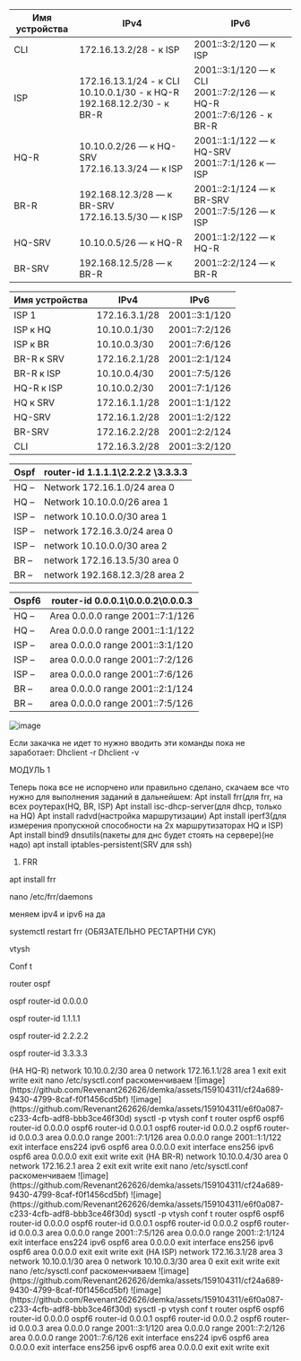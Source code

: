 

|Имя устройства | IPv4 | IPv6 |
|------------|------|------|
| CLI | 172\.16.13.2/28 - к ISP |  2001::3:2/120 — к ISP |
| ISP | 172\.16.13.1/24 - к CLI<br />10\.10.0.1/30 - к HQ-R<br />192\.168.12.2/30 - к BR-R | 2001::3:1/120 — к CLI<br />2001::7:2/126 — к HQ-R<br />2001::7:6/126 - к BR-R |
| HQ-R | 10\.10.0.2/26  — к HQ-SRV  <br />172\.16.13.3/24  — к ISP  | 2001::1:1/122 — к HQ-SRV<br />2001::7:1/126 к — ISP |
| BR-R | 192\.168.12.3/28 — к BR-SRV 172.16.13.5/30 — к ISP | 2001::2:1/124 — к BR-SRV 2001::7:5/126 — к ISP |
| HQ-SRV | 10\.10.0.5/26 — к HQ-R  | 2001::1:2/122 — к HQ-R |
| BR-SRV | 192\.168.12.5/28 — к BR-R  | 2001::2:2/124 — к BR-R |


|Имя устройства | IPv4 | IPv6 |
|------------|------|------|
| ISP 1 | 172.16.3.1/28 |2001::3:1/120|
| ISP к HQ | 10.10.0.1/30 |2001::7:2/126|
| ISP к BR | 10.10.0.3/30 |2001::7:6/126|
| BR-R к SRV | 172.16.2.1/28 |2001::2:1/124|
| BR-R к ISP | 10.10.0.4/30 |2001::7:5/126|
| HQ-R к ISP | 10.10.0.2/30 |2001::7:1/126|
| HQ к SRV | 172.16.1.1/28 |2001::1:1/122|
| HQ-SRV | 172.16.1.2/28 |2001::1:2/122|
| BR-SRV | 172.16.2.2/28 |2001::2:2/124|
| CLI | 172.16.3.2/28 |2001::3:2/120|

Ospf |router-id 1.1.1.1\2.2.2.2 \3.3.3.3
|------------|------------|
| HQ – |Network 172.16.1.0/24 area 0  |
| HQ – |Network 10.10.0.0/26 area 1 |
| ISP – |network 10.10.0.0/30 area 1 | 
| ISP – |network 172.16.3.0/24 area 0 |
| ISP – |network 10.10.0.0/30 area 2 |
| BR – |network 172.16.13.5/30 area 0 |
| BR – | network 192.168.12.3/28 area 2 |

Ospf6 | router-id 0.0.0.1\0.0.0.2\0.0.0.3
|------------|------------|
HQ – | Area 0.0.0.0 range 2001::7:1/126
HQ – | Area 0.0.0.0 range 2001::1:1/122
ISP – |area 0.0.0.0 range 2001::3:1/120
ISP – |area 0.0.0.0 range 2001::7:2/126
ISP – |area 0.0.0.0 range 2001::7:6/126
BR – |area 0.0.0.0 range 2001::2:1/124
BR – |area 0.0.0.0 range 2001::7:5/126

![image](https://github.com/Revenant262626/demka/assets/159104311/85b5a694-4dcd-42aa-ba70-1a0a01c623c7)

Если закачка не идет то нужно вводить эти команды пока не заработает:
Dhclient -r
Dhclient -v

МОДУЛЬ 1

Теперь пока все не испорчено или правильно сделано, скачаем все что нужно для выполнения заданий в дальнейшем:
Apt install frr(для frr, на всех роутерах(HQ, BR, ISP)
Apt install isc-dhcp-server(для dhcp, только на HQ)
Apt install radvd(настройка маршрутизации)
Apt install iperf3(для измерения пропускной способности на 2х маршрутизаторах HQ и ISP)
Apt install bind9 dnsutils(пакеты для днс будет стоять на сервере)(не надо)
apt install iptables-persistent(SRV для ssh)

1. FRR

<p>apt install frr</p>
<p>nano /etc/frr/daemons</p>
<p>меняем ipv4 и ipv6 на да</p>
<p>systemctl restart frr (ОБЯЗАТЕЛЬНО РЕСТАРТНИ СУК)</p>
<p>vtysh</p>
<p>Conf t</p>
<p>router ospf</p>
<p>ospf router-id 0.0.0.0</p>
<p>ospf router-id 1.1.1.1</p>
<p>ospf router-id 2.2.2.2</p>
<p>ospf router-id 3.3.3.3</p>
(НА HQ-R)
network 10.10.0.2/30 area 0
network 172.16.1.1/28 area 1
exit
exit
write
exit
nano /etc/sysctl.conf
раскоменчиваем ![image](https://github.com/Revenant262626/demka/assets/159104311/cf24a689-9430-4799-8caf-f0f1456cd5bf) ![image](https://github.com/Revenant262626/demka/assets/159104311/e6f0a087-c233-4cfb-adf8-bbb3ce46f30d)
sysctl -p
vtysh
conf t
router ospf6
ospf6 router-id 0.0.0.0
ospf6 router-id 0.0.0.1
ospf6 router-id 0.0.0.2
ospf6 router-id 0.0.0.3
area 0.0.0.0 range 2001::7:1/126
area 0.0.0.0 range 2001::1:1/122
exit
interface ens224
ipv6 ospf6 area 0.0.0.0
exit
interface ens256
ipv6 ospf6 area 0.0.0.0
exit
exit
write
exit
(НА BR-R)
network 10.10.0.4/30 area 0
network 172.16.2.1 area 2
exit
exit
write
exit
nano /etc/sysctl.conf
раскоменчиваем ![image](https://github.com/Revenant262626/demka/assets/159104311/cf24a689-9430-4799-8caf-f0f1456cd5bf) ![image](https://github.com/Revenant262626/demka/assets/159104311/e6f0a087-c233-4cfb-adf8-bbb3ce46f30d)
sysctl -p
vtysh
conf t
router ospf6
ospf6 router-id 0.0.0.0
ospf6 router-id 0.0.0.1
ospf6 router-id 0.0.0.2
ospf6 router-id 0.0.0.3
area 0.0.0.0 range 2001::7:5/126
area 0.0.0.0 range 2001::2:1/124
exit
interface ens224
ipv6 ospf6 area 0.0.0.0
exit
interface ens256
ipv6 ospf6 area 0.0.0.0
exit
exit
write
exit
(НА ISP)
network 172.16.3.1/28 area 3
network 10.10.0.1/30 area 0
network 10.10.0.3/30 area 0
exit
exit
write
exit
nano /etc/sysctl.conf
раскоменчиваем ![image](https://github.com/Revenant262626/demka/assets/159104311/cf24a689-9430-4799-8caf-f0f1456cd5bf) ![image](https://github.com/Revenant262626/demka/assets/159104311/e6f0a087-c233-4cfb-adf8-bbb3ce46f30d)
sysctl -p
vtysh
conf t
router ospf6
ospf6 router-id 0.0.0.0
ospf6 router-id 0.0.0.1
ospf6 router-id 0.0.0.2
ospf6 router-id 0.0.0.3
area 0.0.0.0 range 2001::3:1/120
area 0.0.0.0 range 2001::7:2/126
area 0.0.0.0 range 2001::7:6/126
exit
interface ens224
ipv6 ospf6 area 0.0.0.0
exit
interface ens256
ipv6 ospf6 area 0.0.0.0
exit
exit
write
exit



